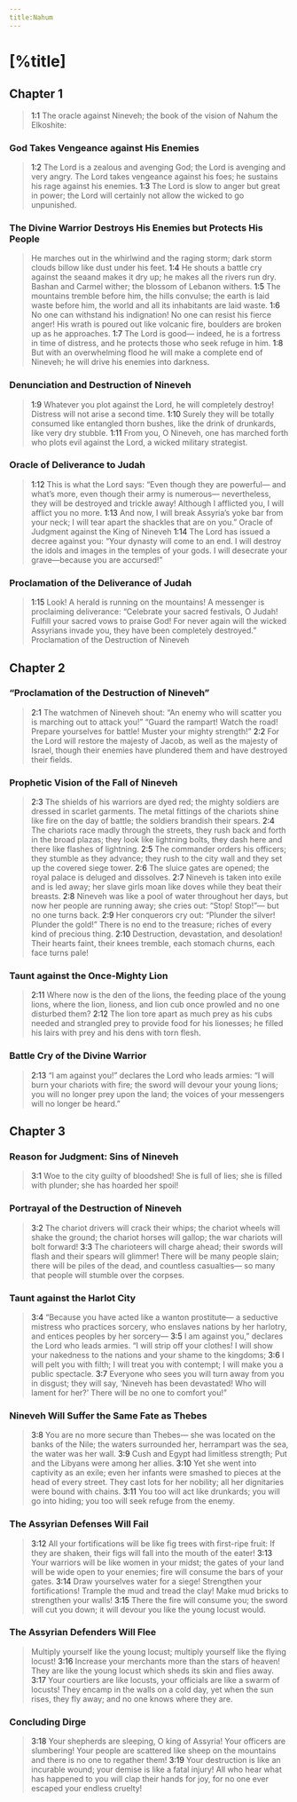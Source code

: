 ```yaml
---
title:Nahum
---
```

# [%title]

## Chapter 1

> <a>1:1</a> The oracle against Nineveh;
> the book of the vision of Nahum the Elkoshite:

### God Takes Vengeance against His Enemies

> <a>1:2</a> The Lord is a zealous and avenging God;
> the Lord is avenging and very angry.
> The Lord takes vengeance against his foes;
> he sustains his rage against his enemies.
> <a>1:3</a> The Lord is slow to anger but great in power;
> the Lord will certainly not allow the wicked to go unpunished.

### The Divine Warrior Destroys His Enemies but Protects His People

> He marches out in the whirlwind and the raging storm;
> dark storm clouds billow like dust under his feet.
> <a>1:4</a> He shouts a battle cry against the seaand makes it dry up;
> he makes all the rivers run dry.
> Bashan and Carmel wither;
> the blossom of Lebanon withers.
> <a>1:5</a> The mountains tremble before him,
> the hills convulse;
> the earth is laid waste before him,
> the world and all its inhabitants are laid waste.
> <a>1:6</a> No one can withstand his indignation!
> No one can resist his fierce anger!
> His wrath is poured out like volcanic fire,
> boulders are broken up as he approaches.
> <a>1:7</a> The Lord is good—
> indeed, he is a fortress in time of distress,
> and he protects those who seek refuge in him.
> <a>1:8</a> But with an overwhelming flood
> he will make a complete end of Nineveh;
> he will drive his enemies into darkness.

### Denunciation and Destruction of Nineveh

> <a>1:9</a> Whatever you plot against the Lord, he will completely destroy!
> Distress will not arise a second time.
> <a>1:10</a> Surely they will be totally consumed
> like entangled thorn bushes,
> like the drink of drunkards,
> like very dry stubble.
> <a>1:11</a> From you, O Nineveh, one has marched forth who plots evil against the Lord,
> a wicked military strategist.

### Oracle of Deliverance to Judah

> <a>1:12</a> This is what the Lord says:
> “Even though they are powerful—
> and what’s more, even though their army is numerous—
> nevertheless, they will be destroyed and trickle away!
> Although I afflicted you,
> I will afflict you no more.
> <a>1:13</a> And now, I will break Assyria’s yoke bar from your neck;
> I will tear apart the shackles that are on you.”
> Oracle of Judgment against the King of Nineveh
> <a>1:14</a> The Lord has issued a decree against you:
> “Your dynasty will come to an end.
> I will destroy the idols and images in the temples of your gods.
> I will desecrate your grave—because you are accursed!”

### Proclamation of the Deliverance of Judah

> <a>1:15</a> Look! A herald is running on the mountains!
> A messenger is proclaiming deliverance:
> “Celebrate your sacred festivals, O Judah!
> Fulfill your sacred vows to praise God!
> For never again will the wicked Assyrians invade you,
> they have been completely destroyed.”
> Proclamation of the Destruction of Nineveh

## Chapter 2

### “Proclamation of the Destruction of Nineveh”

> <a>2:1</a> The watchmen of Nineveh shout:
> “An enemy who will scatter you is marching out to attack you!”
> “Guard the rampart!
> Watch the road!
> Prepare yourselves for battle!
> Muster your mighty strength!”
> <a>2:2</a> For the Lord will restore the majesty of Jacob,
> as well as the majesty of Israel,
> though their enemies have plundered them
> and have destroyed their fields.

### Prophetic Vision of the Fall of Nineveh

> <a>2:3</a> The shields of his warriors are dyed red;
> the mighty soldiers are dressed in scarlet garments.
> The metal fittings of the chariots shine like fire on the day of battle;
> the soldiers brandish their spears.
> <a>2:4</a> The chariots race madly through the streets,
> they rush back and forth in the broad plazas;
> they look like lightning bolts,
> they dash here and there like flashes of lightning.
> <a>2:5</a> The commander orders his officers;
> they stumble as they advance;
> they rush to the city wall
> and they set up the covered siege tower.
> <a>2:6</a> The sluice gates are opened;
> the royal palace is deluged and dissolves.
> <a>2:7</a> Nineveh is taken into exile and is led away;
> her slave girls moan like doves while they beat their breasts.
> <a>2:8</a> Nineveh was like a pool of water throughout her days,
> but now her people are running away;
> she cries out: “Stop! Stop!”—
> but no one turns back.
> <a>2:9</a> Her conquerors cry out:
> “Plunder the silver! Plunder the gold!”
> There is no end to the treasure;
> riches of every kind of precious thing.
> <a>2:10</a> Destruction, devastation, and desolation!
> Their hearts faint,
> their knees tremble,
> each stomach churns, each face turns pale!

### Taunt against the Once-Mighty Lion

> <a>2:11</a> Where now is the den of the lions,
> the feeding place of the young lions,
> where the lion, lioness, and lion cub once prowled
> and no one disturbed them?
> <a>2:12</a> The lion tore apart as much prey as his cubs needed
> and strangled prey to provide food for his lionesses;
> he filled his lairs with prey
> and his dens with torn flesh.

### Battle Cry of the Divine Warrior

> <a>2:13</a> “I am against you!” declares the Lord who leads armies:
> “I will burn your chariots with fire;
> the sword will devour your young lions;
> you will no longer prey upon the land;
> the voices of your messengers will no longer be heard.”

## Chapter 3

### Reason for Judgment: Sins of Nineveh

> <a>3:1</a> Woe to the city guilty of bloodshed!
> She is full of lies;
> she is filled with plunder;
> she has hoarded her spoil!

### Portrayal of the Destruction of Nineveh

> <a>3:2</a> The chariot drivers will crack their whips;
> the chariot wheels will shake the ground;
> the chariot horses will gallop;
> the war chariots will bolt forward!
> <a>3:3</a> The charioteers will charge ahead;
> their swords will flash
> and their spears will glimmer!
> There will be many people slain;
> there will be piles of the dead,
> and countless casualties—
> so many that people will stumble over the corpses.

### Taunt against the Harlot City

> <a>3:4</a> “Because you have acted like a wanton prostitute—
> a seductive mistress who practices sorcery,
> who enslaves nations by her harlotry,
> and entices peoples by her sorcery—
> <a>3:5</a> I am against you,” declares the Lord who leads armies.
> “I will strip off your clothes!
> I will show your nakedness to the nations
> and your shame to the kingdoms;
> <a>3:6</a> I will pelt you with filth;
> I will treat you with contempt;
> I will make you a public spectacle.
> <a>3:7</a> Everyone who sees you will turn away from you in disgust;
> they will say, ‘Nineveh has been devastated!
> Who will lament for her?’
> There will be no one to comfort you!”

### Nineveh Will Suffer the Same Fate as Thebes

> <a>3:8</a> You are no more secure than Thebes—
> she was located on the banks of the Nile;
> the waters surrounded her,
> herrampart was the sea,
> the water was her wall.
> <a>3:9</a> Cush and Egypt had limitless strength;
> Put and the Libyans were among her allies.
> <a>3:10</a> Yet she went into captivity as an exile;
> even her infants were smashed to pieces at the head of every street.
> They cast lots for her nobility;
> all her dignitaries were bound with chains.
> <a>3:11</a> You too will act like drunkards;
> you will go into hiding;
> you too will seek refuge from the enemy.

### The Assyrian Defenses Will Fail

> <a>3:12</a> All your fortifications will be like fig trees with first-ripe fruit:
> If they are shaken, their figs will fall into the mouth of the eater!
> <a>3:13</a> Your warriors will be like women in your midst;
> the gates of your land will be wide open to your enemies;
> fire will consume the bars of your gates.
> <a>3:14</a> Draw yourselves water for a siege!
> Strengthen your fortifications!
> Trample the mud and tread the clay!
> Make mud bricks to strengthen your walls!
> <a>3:15</a> There the fire will consume you;
> the sword will cut you down;
> it will devour you like the young locust would.

### The Assyrian Defenders Will Flee

> Multiply yourself like the young locust;
> multiply yourself like the flying locust!
> <a>3:16</a> Increase your merchants more than the stars of heaven!
> They are like the young locust which sheds its skin and flies away.
> <a>3:17</a> Your courtiers are like locusts,
> your officials are like a swarm of locusts!
> They encamp in the walls on a cold day,
> yet when the sun rises, they fly away;
> and no one knows where they are.

### Concluding Dirge

> <a>3:18</a> Your shepherds are sleeping, O king of Assyria!
> Your officers are slumbering!
> Your people are scattered like sheep on the mountains
> and there is no one to regather them!
> <a>3:19</a> Your destruction is like an incurable wound;
> your demise is like a fatal injury!
> All who hear what has happened to you will clap their hands for joy,
> for no one ever escaped your endless cruelty!